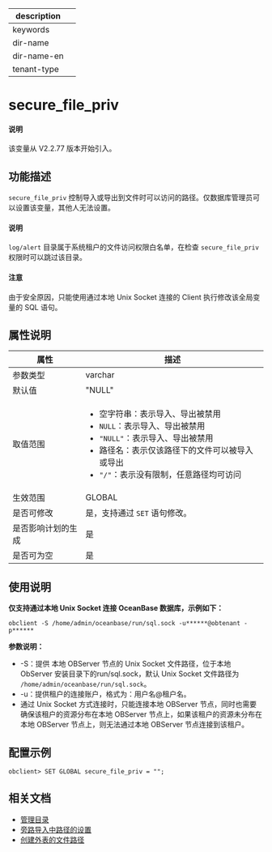 |description||
|---|---|
|keywords||
|dir-name||
|dir-name-en||
|tenant-type||

# secure_file_priv

<main id="notice" type='explain'>
  <h4>说明</h4>
  <p>该变量从 V2.2.77 版本开始引入。</p>
</main>

## 功能描述

`secure_file_priv` 控制导入或导出到文件时可以访问的路径。仅数据库管理员可以设置该变量，其他人无法设置。

<main id="notice" type='explain'>
  <h4>说明</h4>
  <p><code>log/alert</code> 目录属于系统租户的文件访问权限白名单，在检查 <code>secure_file_priv</code> 权限时可以跳过该目录。</p>
</main>

<main id="notice" type='notice'>
  <h4>注意</h4>
  <p>由于安全原因，只能使用通过本地 Unix Socket 连接的 Client 执行修改该全局变量的 SQL 语句。</p>
</main>

## 属性说明

|  **属性** | **描述**|
|-----------|---------|
| 参数类型   | varchar |
| 默认值     | "NULL"  |
| 取值范围   | <ul><li>空字符串：表示导入、导出被禁用 </li><li> `NULL`：表示导入、导出被禁用  </li><li> `"NULL"`：表示导入、导出被禁用  </li><li>路径名：表示仅该路径下的文件可以被导入或导出  </li><li>`"/"`：表示没有限制，任意路径均可访问 </li></ul>   |
| 生效范围    | GLOBAL  |
| 是否可修改  | 是，支持通过 `SET` 语句修改。|
| 是否影响计划的生成 | 是      |
| 是否可为空  | 是       |

## 使用说明

**仅支持通过本地 Unix Socket 连接 OceanBase 数据库，示例如下：**

```shell
obclient -S /home/admin/oceanbase/run/sql.sock -u******@obtenant -p******
```

**参数说明：**

* -S：提供 本地 OBServer 节点的 Unix Socket 文件路径，位于本地 ObServer 安装目录下的run/sql.sock，默认 Unix Socket 文件路径为 `/home/admin/oceanbase/run/sql.sock`。
* -u：提供租户的连接账户，格式为：用户名@租户名。
* 通过 Unix Socket 方式连接时，只能连接本地 OBServer 节点，同时也需要确保该租户的资源分布在本地 OBServer 节点上，如果该租户的资源未分布在本地 OBServer 节点上，则无法通过本地 OBServer 节点连接到该租户。

## 配置示例

```shell
obclient> SET GLOBAL secure_file_priv = "";
```

## 相关文档

* [管理目录](../../../../700.reference/300.database-object-management/200.manage-object-of-oracle-mode/900.manage-directories-of-oracle-mode.md)
* [旁路导入中路径的设置](../../../../500.data-migration/700.migrate-data-from-csv-file-to-oceanbase-database/200.use-the-load-command-to-load-the-csv-data-file-to-the-oceanbase-database.md)
* [创建外表的文件路径](../../../../700.reference/500.sql-reference/100.sql-syntax/200.common-tenant-of-mysql-mode/600.sql-statement-of-mysql-mode/2200.create-external-table-of-mysql-mode.md)
